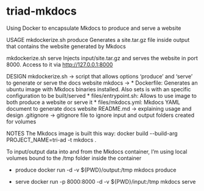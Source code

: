 # triad-mkdocs
Using Docker to encapsulate Mkdocs to produce and serve a website

USAGE
mkdockerize.sh produce
Generates a site.tar.gz file inside output that contains the website generated by Mkdocs

mkdockerize.sh serve
Injects input/site.tar.gz and serves the website in port 8000. Access to it via http://127.0.0.1:8000


DESIGN
mkdockerize.sh -> script that allows options ‘produce’ and ‘serve’ to generate or serve the docs website
mkdocs -> 
	* Dockerfile: Generates an ubuntu image with Mkdocs binaries installed. Also sets is with an specific configuration to be built/served
	* files/entrypoint.sh: Allows to use image to both produce a website or serve it
	* files/mkdocs.yml: Mkdocs YAML document to generate docs website
README.md -> explaining usage and design
.gitignore -> gitignore file to ignore input and output folders created for volumes


NOTES
The Mkdocs image is built this way:
docker build --build-arg PROJECT_NAME=tri-ad -t mkdocs .

To input/output data into and from the Mkdocs container, I’m using local volumes bound to the /tmp folder inside the container 
* produce
docker run -d -v ${PWD}/output:/tmp mkdocs produce

* serve
docker run -p 8000:8000 -d -v ${PWD}/input:/tmp mkdocs serve
